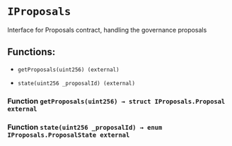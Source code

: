 # `IProposals`

Interface for Proposals contract, handling the governance proposals

## Functions:

- `getProposals(uint256) (external)`

- `state(uint256 _proposalId) (external)`

### Function `getProposals(uint256) → struct IProposals.Proposal external`

### Function `state(uint256 _proposalId) → enum IProposals.ProposalState external`
